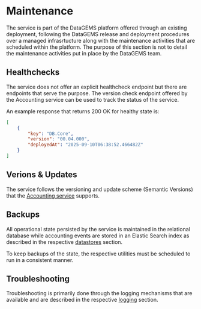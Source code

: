 # Maintenance

The service is part of the DataGEMS platform offered through an existing deployment, following the DataGEMS release and deployment procedures over a managed infrasrtucture along with the maintenance activities that are scheduled within the platform. The purpose of this section is not to detail the maintenance activities put in place by the DataGEMS team.

## Healthchecks

The service does not offer an explicit healthcheck endpoint but there are endpoints that serve the purpose. The version check endpoint offered by the Accounting service can be used to track the status of the service. 

An example response that returns 200 OK for healthy state is:
```json
[
    {
        "key": "DB.Core",
        "version": "00.04.000",
        "deployedAt": "2025-09-10T06:38:52.466482Z"
    }
]
```

## Verions & Updates

The service follows the versioning and update scheme (Semantic Versions) that the [Accounting service](https://github.com/datagems-eosc/dg-accounting) supports.

## Backups

All operational state persisted by the service is maintained in the relational database while accounting events are stored in an Elastic Search index as described in the respective [datastores](datastore.md) section.

To keep backups of the state, the respective utilities must be scheduled to run in a consistent manner. 

## Troubleshooting

Troubleshooting is primarily done through the logging mechanisms that are available and are described in the respective [logging](logging.md) section.